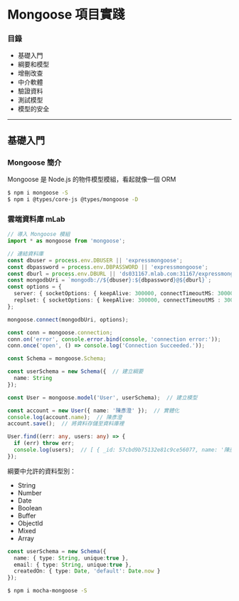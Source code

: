 # Mongoose 項目實踐

### 目錄
* 基礎入門
* 綱要和模型
* 增刪改查
* 中介軟體
* 驗證資料
* 測試模型
* 模型的安全

***

## 基礎入門

### Mongoose 簡介

Mongoose 是 Node.js 的物件模型模組，看起就像一個 ORM

```bash
$ npm i mongoose -S
$ npm i @types/core-js @types/mongoose -D
```

### 雲端資料庫 mLab

```ts
// 導入 Mongoose 模組
import * as mongoose from 'mongoose';
```

```ts
// 連結資料庫
const dbuser = process.env.DBUSER || 'expressmongoose';
const dbpassword = process.env.DBPASSWORD || 'expressmongoose';
const dburl = process.env.DBURL || 'ds031167.mlab.com:31167/expressmongoose-starter-kit';
const mongodbUri = `mongodb://${dbuser}:${dbpassword}@${dburl}`;
const options = {
  server: { socketOptions: { keepAlive: 300000, connectTimeoutMS: 30000 } },
  replset: { socketOptions: { keepAlive: 300000, connectTimeoutMS : 30000 } }
};

mongoose.connect(mongodbUri, options);

const conn = mongoose.connection;
conn.on('error', console.error.bind(console, 'connection error:'));
conn.once('open', () => console.log('Connection Succeeded.'));
```

```ts
const Schema = mongoose.Schema;

const userSchema = new Schema({  // 建立綱要
  name: String
});

const User = mongoose.model('User', userSchema);  // 建立模型
```

```ts
const account = new User({ name: '陳彥澄' });  // 實體化
console.log(account.name);  // 陳彥澄
account.save();  // 將資料存儲至資料庫裡
```

```ts
User.find((err: any, users: any) => {
  if (err) throw err;
  console.log(users);  // [ { _id: 57cbd9b75132e81c9ce56077, name: '陳彥澄', __v: 0 } ]
});
```

綱要中允許的資料型別：
* String
* Number
* Date
* Boolean
* Buffer
* ObjectId
* Mixed
* Array

```ts
const userSchema = new Schema({
  name: { type: String, unique:true },
  email: { type: String, unique:true },
  createdOn: { type: Date, 'default': Date.now }
});
```

```bash
$ npm i mocha-mongoose -S
```

